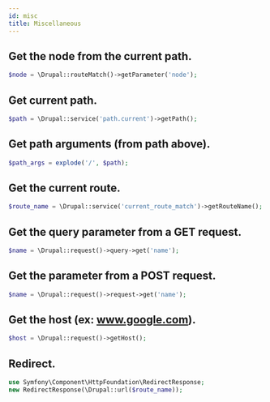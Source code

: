 ```yaml
---
id: misc
title: Miscellaneous
---
```


## Get the node from the current path.
``` php
$node = \Drupal::routeMatch()->getParameter('node');
```

## Get current path.
``` php
$path = \Drupal::service('path.current')->getPath();
```

## Get path arguments (from path above).
``` php
$path_args = explode('/', $path);
```

## Get the current route.
``` php
$route_name = \Drupal::service('current_route_match')->getRouteName();
```

## Get the query parameter from a GET request.
``` php
$name = \Drupal::request()->query->get('name');
```

## Get the parameter from a POST request.
``` php
$name = \Drupal::request()->request->get('name');
```

## Get the host (ex: www.google.com).
``` php
$host = \Drupal::request()->getHost();
```

## Redirect.
``` php
use Symfony\Component\HttpFoundation\RedirectResponse;
new RedirectResponse(\Drupal::url($route_name));
```


